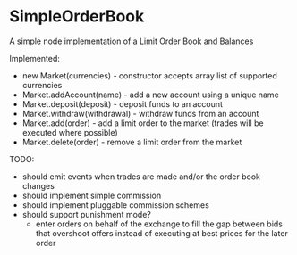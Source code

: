 SimpleOrderBook
===============

A simple node implementation of a Limit Order Book and Balances

Implemented:

* new Market(currencies) - constructor accepts array list of supported currencies
* Market.addAccount(name) - add a new account using a unique name
* Market.deposit(deposit) - deposit funds to an account
* Market.withdraw(withdrawal) - withdraw funds from an account
* Market.add(order) - add a limit order to the market (trades will be executed where possible)
* Market.delete(order) - remove a limit order from the market

TODO:

* should emit events when trades are made and/or the order book changes
* should implement simple commission
* should implement pluggable commission schemes
* should support punishment mode?
  * enter orders on behalf of the exchange to fill the gap between bids that overshoot offers instead of executing at best prices for the later order